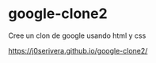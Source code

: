 # google-clone2
Cree un clon de google usando html y css

https://j0serivera.github.io/google-clone2/
